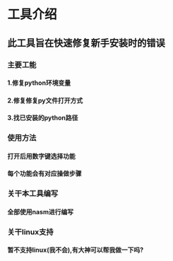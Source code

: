 # 工具介绍
## 此工具旨在**快速修复新手安装时的错误**
### 主要工能
#### 1.修复python环境变量
#### 2.修复修复py文件打开方式
####  3.找已安装的python路径
### 使用方法
#### 打开后用数字键选择功能
#### 每个功能会有对应操做步骤
### 关干本工具编写
#### 全部使用nasm进行编写
### 关干linux支持
#### 暂不支持linux(我不会),有大神可以帮我做一下吗?
